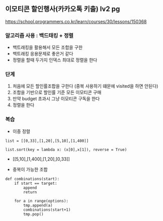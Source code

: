 ## 이모티콘 할인행사(카카오톡 키출) lv2 pg
https://school.programmers.co.kr/learn/courses/30/lessons/150368

### 알고리즘 사용 : 백드태킹 + 정렬
- 백트래킹을 활용해서 모든 조합을 구한
- 백트래킹 응용문제로 좋은거 같다
- 정렬을 할때 두가지 인덱스 최대로 정렬을 한다


### 단계
1. 처음에 모든 할인률조합을 구한다 (중복 사용하기 떄문에 visited을 하면 안된다)
2. 조합을 기반으로 할인률 기준 모든 이모티콘 구매
3. 만약 budget 초과시 그냥 이모티콘 구독을 한다
4. 정렬을 한다



### 복습
- 이중 정렬
```
list = [[0,33],[1,20],[5,10],[1,400]]

list.sort(key = lambda x: (x[0],x[1]), reverse = True)
```
- [[5,10],[1,400],[1,20],[0,33]]

- 중복이 가능한 조합
```
def combinations(start):
    if start == target:
        append
        return

    for a in range(options):
        tmp.append(a)
        combinations(start+1)
        tmp.pop()
```